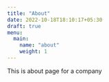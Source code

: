 ```yaml
---
title: "About"
date: 2022-10-18T18:10:17+05:30
draft: true
menu:
  main:
    name: "about"
    weight: 1
---
```


This is about page for a company
